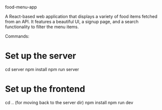 f o o d - m e n u - a p p 

A React-based web application that displays a variety of food items fetched from an API. 
It features a beautiful UI, a signup page, and a search functionality to filter the menu items. 

Commands:
  # Set up the server
  cd server
  npm install
  npm run server

  # Set up the frontend
  cd ..  (for moving back to the server dir)
  npm install
  npm run dev



 
 
